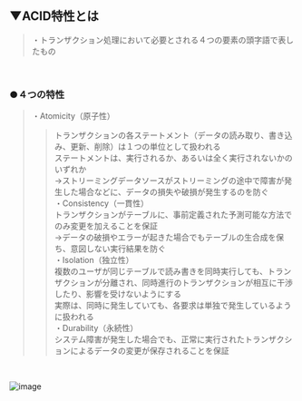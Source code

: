 ## ▼ACID特性とは
>・トランザクション処理において必要とされる４つの要素の頭字語で表したもの<br>
<br>

### ●４つの特性
>・Atomicity（原子性）<br>
>>トランザクションの各ステートメント（データの読み取り、書き込み、更新、削除）は１つの単位として扱われる<br>
>>ステートメントは、実行されるか、あるいは全く実行されないかのいずれか<br>
>>  →ストリーミングデータソースがストリーミングの途中で障害が発生した場合などに、データの損失や破損が発生するのを防ぐ<br>
>・Consistency（一貫性）<br>
>>トランザクションがテーブルに、事前定義された予測可能な方法でのみ変更を加えることを保証<br>
>>  →データの破損やエラーが起きた場合でもテーブルの生合成を保ち、意図しない実行結果を防ぐ<br>
>・Isolation（独立性）<br>
>>複数のユーザが同じテーブルで読み書きを同時実行しても、トランザクションが分離され、同時進行のトランザクションが相互に干渉したり、影響を受けないようにする<br>
>>実際は、同時に発生していても、各要求は単独で発生しているように扱われる<br>
>・Durability（永続性）<br>
>>システム障害が発生した場合でも、正常に実行されたトランザクションによるデータの変更が保存されることを保証<br>
<br>

![image](https://github.com/user-attachments/assets/8bb491e5-70d0-4438-88ce-f0e29582999c)
<br>
